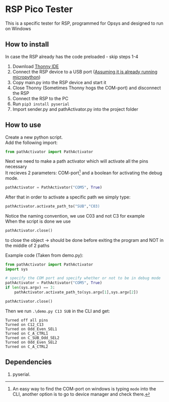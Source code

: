 # RSP Pico Tester 
This is a specific tester for RSP, programmed for Opsys and designed to run on Windows


## How to install
In case the RSP already has the code preloaded - skip steps 1-4  

1. Download [Thonny IDE](https://thonny.org/)
2. Connect the RSP device to a USB port ([Assuming it is already running micropython](https://micropython.org/download/rp2-pico/))
3. Copy main.py into the RSP device and start it
4. Close Thonny (Sometimes Thonny hogs the COM-port) and disconnect the RSP
5. Connect the RSP to the PC 
6. Run `pip3 install pyserial`
7. Import sender.py and pathActivator.py into the project folder


## How to use  
Create a new python script.  
Add the following import:
```python
from pathActivator import PathActivator
```
Next we need to make a path activator which will activate all the pins necessary  
It recieves 2 parameters: COM-port[^1] and a boolean for activating the debug mode.
```python
pathActivator = PathActivator("COM5", True)
```
After that in order to activate a specific path we simply type:
```python
pathActivator.activate_path_to("SUB","C03)
```
Notice the naming convention, we use C03 and not C3 for example  
When the script is done we use 
```python
pathActivator.close()
```
to close the object -> should be done before exiting the program and NOT in the middle of 2 paths

Example code (Taken from demo.py):
```python
from pathActivator import PathActivator
import sys

# specify the COM port and specify whether or not to be in debug mode
pathActivator = PathActivator("COM5", True)
if len(sys.argv) == 3:
    pathActivator.activate_path_to(sys.argv[1],sys.argv[2])

pathActivator.close()
```

Then we run `.\demo.py C13 SUB` in the CLI and get:
```
Turned off all pins
Turned on C12_C13
Turned on Odd_Even_SEL1
Turned on C_A_CTRL1
Turned on C_SUB_Odd_SEL2
Turned on Odd_Even_SEL2
Turned on C_A_CTRL2
```
## Dependencies  
1.  pyserial.  


[^1]: An easy way to find the COM-port on windows is typing `mode` into the CLI, another option is to go to device manager and check there.
